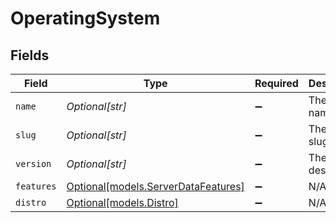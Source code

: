 # OperatingSystem


## Fields

| Field                                                                  | Type                                                                   | Required                                                               | Description                                                            |
| ---------------------------------------------------------------------- | ---------------------------------------------------------------------- | ---------------------------------------------------------------------- | ---------------------------------------------------------------------- |
| `name`                                                                 | *Optional[str]*                                                        | :heavy_minus_sign:                                                     | The OS name                                                            |
| `slug`                                                                 | *Optional[str]*                                                        | :heavy_minus_sign:                                                     | The OS slug                                                            |
| `version`                                                              | *Optional[str]*                                                        | :heavy_minus_sign:                                                     | The OS description                                                     |
| `features`                                                             | [Optional[models.ServerDataFeatures]](../models/serverdatafeatures.md) | :heavy_minus_sign:                                                     | N/A                                                                    |
| `distro`                                                               | [Optional[models.Distro]](../models/distro.md)                         | :heavy_minus_sign:                                                     | N/A                                                                    |